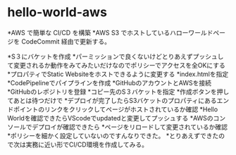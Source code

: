 # hello-world-aws

*AWS で簡単な CI/CD を構築
*AWS S3 でホストしているハローワールドページを CodeCommit 経由で更新する。

*S３にバケットを作成
*パーミッションで良くないけどとりあえずプッシュして変更されるか動作をみてみたいだけなのでポリシーでアクセスを全OKにする
*プロパティでStatic Websiteをホストできるように変更する
*index.htmlを指定
*CodePipelineでパイプラインを作成
*GitHubのアカウントとAWSを接続
*GitHubのレポジトリを登録
*コピー先のS３バケットを指定
*作成ボタンを押してあとは待つだけで
*デプロイが完了したらS3バケットのプロパティにあるエンドポイントのリンクをクリックしてページがホストされているか確認
*Hello Worldを確認できたらVScodeでupdatedと変更してプッシュする
*AWSのコンソールでデプロイが確認できたら
*ページをリロードして変更されているか確認
*ポリシーを細かく設定していないのですんなりできた。
*とりあえずできたので次は実務に近い形でCI/CD環境を作成してみる。


